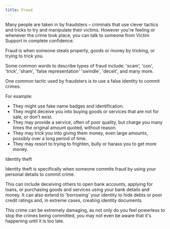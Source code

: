 ```yaml
---
title: Fraud
---
```


Many people are taken in by fraudsters – criminals that use clever tactics and tricks to try and manipulate their victims. However you're feeling or whenever the crime took place, you can talk to someone from Victim Support in complete confidence.

Fraud is when someone steals property, goods or money by tricking, or trying to trick you.

Some common words to describe types of fraud include: 'scam', 'con', 'trick', 'sham', 'false representation' 'swindle', 'deceit', and many more.

One common tactic used by fraudsters is to use a false identity to commit crimes.

For example:

* They might use fake name badges and identification.
* They might deceive you into buying goods or services that are not for sale, or don't exist.
* They may provide a service, often of poor quality, but charge you many times the original amount quoted, without reason.
* They may trick you into giving them money, even large amounts, possibly over a long period of time.
* They may resort to trying to frighten, bully or harass you to get more money.

Identity theft

Identity theft is specifically when someone commits fraud by using your personal details to commit crime.

This can include deceiving others to open bank accounts, applying for loans, or purchasing goods and services using your bank details and money. It can also extend to 'borrowing' your identity to hide debts or poor credit ratings and, in extreme cases, creating identity documents.

This crime can be extremely damaging, as not only do you feel powerless to stop the crimes being committed, you may not even be aware that it's happening until it is too late.
